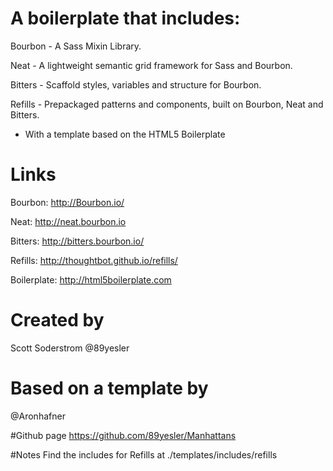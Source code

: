 # A boilerplate that includes:
Bourbon  - A Sass Mixin Library.

Neat - A lightweight semantic grid framework for Sass and Bourbon.

Bitters - Scaffold styles, variables and structure for Bourbon.

Refills - Prepackaged patterns and components, built on Bourbon, Neat and Bitters.

- With a template based on the HTML5 Boilerplate 

# Links
Bourbon: http://Bourbon.io/

Neat: http://neat.bourbon.io

Bitters: http://bitters.bourbon.io/

Refills: http://thoughtbot.github.io/refills/

Boilerplate: http://html5boilerplate.com

# Created by
Scott Soderstrom
@89yesler 

# Based on a template by
@Aronhafner 

#Github page
https://github.com/89yesler/Manhattans

#Notes
Find the includes for Refills at ./templates/includes/refills
